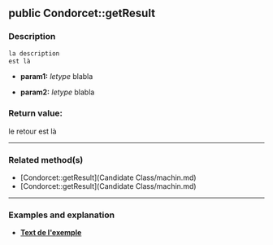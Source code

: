## public Condorcet::getResult

### Description    

```php
la description
est là
```

- **param1:** *letype* blabla

- **param2:** *letype* blabla



### Return value:   

le retour
est là


---------------------------------------

### Related method(s)      

* [Condorcet::getResult](Candidate Class/machin.md)    
* [Condorcet::getResult](Candidate Class/machin.md)    

---------------------------------------

### Examples and explanation

* **[Text de l'exemple](link)**    
